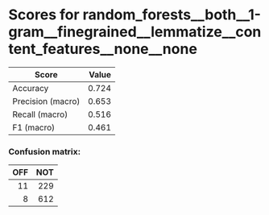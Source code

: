 # Scores for random_forests__both__1-gram__finegrained__lemmatize__content_features__none__none
|      Score      |Value|
|-----------------|----:|
|Accuracy         |0.724|
|Precision (macro)|0.653|
|Recall (macro)   |0.516|
|F1 (macro)       |0.461|

### Confusion matrix:
|OFF|NOT|
|--:|--:|
| 11|229|
|  8|612|
